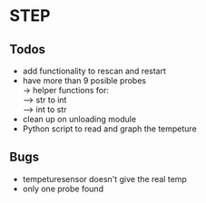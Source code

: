 # STEP
## Todos  
- add functionality to rescan and restart
- have more than 9 posible probes  
-> helper functions for:  
--> str to int  
--> int to str
- clean up on unloading module
- Python script to read and graph the tempeture
## Bugs  
- tempeturesensor doesn't give the real temp
- only one probe found
